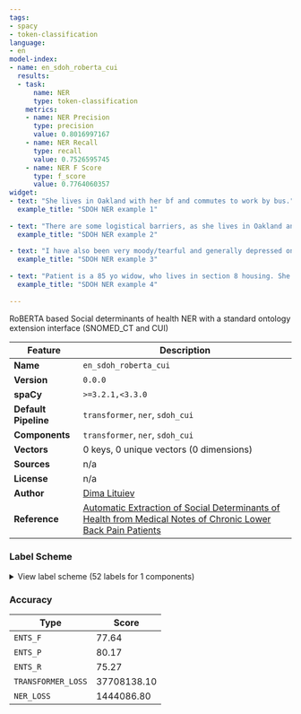 ```yaml
---
tags:
- spacy
- token-classification
language:
- en
model-index:
- name: en_sdoh_roberta_cui
  results:
  - task:
      name: NER
      type: token-classification
    metrics:
    - name: NER Precision
      type: precision
      value: 0.8016997167
    - name: NER Recall
      type: recall
      value: 0.7526595745
    - name: NER F Score
      type: f_score
      value: 0.7764060357
widget:
- text: "She lives in Oakland with her bf and commutes to work by bus."
  example_title: "SDOH NER example 1"
  
- text: "There are some logistical barriers, as she lives in Oakland and works at the VA, commuting by bus"
  example_title: "SDOH NER example 2"
  
- text: "I have also been very moody/tearful and generally depressed on a daily basis"
  example_title: "SDOH NER example 3"
  
- text: "Patient is a 85 yo widow, who lives in section 8 housing. She is occasionally visited by her daughter and grandchildren."
  example_title: "SDOH NER example 4"
  
---
```

RoBERTA based Social determinants of health NER with a standard ontology extension interface (SNOMED_CT and CUI)


| Feature | Description |
| --- | --- |
| **Name** | `en_sdoh_roberta_cui` |
| **Version** | `0.0.0` |
| **spaCy** | `>=3.2.1,<3.3.0` |
| **Default Pipeline** | `transformer`, `ner`, `sdoh_cui` |
| **Components** | `transformer`, `ner`, `sdoh_cui` |
| **Vectors** | 0 keys, 0 unique vectors (0 dimensions) |
| **Sources** | n/a |
| **License** | n/a |
| **Author** | [Dima Lituiev](mailto:d.lituiev@gmail.com) |
| **Reference** | [Automatic Extraction of Social Determinants of Health from Medical Notes of Chronic Lower Back Pain Patients](https://www.medrxiv.org/content/10.1101/2022.03.04.22271541v1) |

### Label Scheme

<details>

<summary>View label scheme (52 labels for 1 components)</summary>

| Component | Labels |
| --- | --- |
| **`ner`** | `Anxiety: GAD`, `Anxiety: Generalized Anxiety Disorder`, `Anxiety: Level of anxiety`, `Anxiety: NA`, `Anxiety: Signs and symptoms of anxiety`, `Anxiety: family hx: Anxiety state`, `Anxiety: hx of anxiety state`, `Depression: Family hx: Depression`, `Depression: Major depressive disorder`, `Depression: NA`, `Depression: PHQ`, `Depression: Symptoms of depression`, `Depression: hx of Depression`, `Financial_strain: Financial problem`, `Financial_strain: Financially secure`, `Financial_strain: NA`, `Financial_strain: Unable to afford medication`, `Food: Able to obtain food`, `Food: Fruit and vegetable intake`, `Food: NA`, `Housing: Homeless`, `Housing: Housing unsuited to needs`, `Housing: Marginally housed`, `Housing: NA`, `Housing: Stably housed`, `Housing: Subsidized housing`, `Housing: lives in facility`, `Insurance_status: Inadequate healthcare resources`, `Insurance_status: NA`, `Marital_or_partnership_status: Divorced`, `Marital_or_partnership_status: Engaged to be married`, `Marital_or_partnership_status: Married`, `Marital_or_partnership_status: NA`, `Marital_or_partnership_status: Partner`, `Marital_or_partnership_status: Partner relationship problem`, `Marital_or_partnership_status: Separated`, `Marital_or_partnership_status: Single person`, `Marital_or_partnership_status: Widowed`, `Social_isolation: At risk for loneliness`, `Social_isolation: Has social support`, `Social_isolation: Lives alone`, `Social_isolation: Lives with`, `Social_isolation: NA`, `Social_isolation: Personal relationship breakdown`, `Social_isolation: Social Isolation`, `Transportation: Has access to a car`, `Transportation: Has access to public transport vehicle`, `Transportation: NA`, `Transportation: Transportation problems`, `pain_and_disability: NA`, `pain_and_disability: Pain intensity rating scale, current`, `pain_and_disability: Pain intensity rating scale, worst` |

</details>

### Accuracy

| Type | Score |
| --- | --- |
| `ENTS_F` | 77.64 |
| `ENTS_P` | 80.17 |
| `ENTS_R` | 75.27 |
| `TRANSFORMER_LOSS` | 37708138.10 |
| `NER_LOSS` | 1444086.80 |

